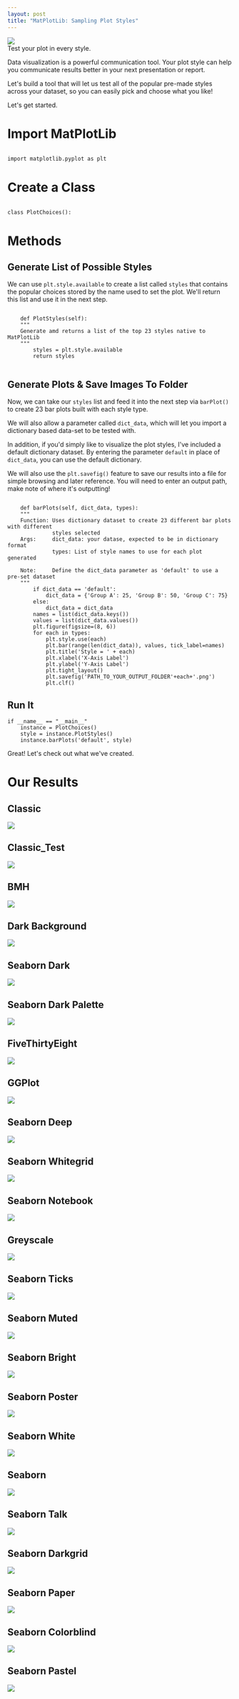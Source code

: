 ```yaml
---
layout: post
title: "MatPlotLib: Sampling Plot Styles"
---
```


<img src="/Images/Styles/style_title.jpg" class="inline"/><br>
Test your plot in every style. 


Data visualization is a powerful communication tool. Your plot style can help you communicate results better in your next presentation or report. 

Let's build a tool that will let us test all of the popular pre-made styles across your dataset, so you can easily pick and choose what you like!

Let's get started. 

# Import MatPlotLib


```Python3 

import matplotlib.pyplot as plt

```

# Create a Class
```Python3

class PlotChoices():

```

# Methods

## Generate List of Possible Styles

We can use `plt.style.available` to create a list called `styles` that contains the popular choices stored by the name used to set the plot. We'll return this list and use it in the next step.

```Python3  

    def PlotStyles(self):
    """
    Generate amd returns a list of the top 23 styles native to MatPlotLib
    """
        styles = plt.style.available
        return styles
        
```

## Generate Plots & Save Images To Folder

Now, we can take our `styles` list and feed it into the next step via `barPlot()` to create 23 bar plots built with each style type.

We will also allow a parameter called `dict_data`, which will let you import a dictionary based data-set to be tested with. 

In addition, if you'd simply like to visualize the plot styles, I've included a default dictionary dataset. By entering the parameter `default` in place of `dict_data`, you can use the default dictionary.

We will also use the `plt.savefig()` feature to save our results into a file for simple browsing and later reference. You will need to enter an output path, make note of where it's outputting!

```Python3 

    def barPlots(self, dict_data, types):
    """
    Function: Uses dictionary dataset to create 23 different bar plots with different 
              styles selected
    Args:     dict_data: your datase, expected to be in dictionary format
              types: List of style names to use for each plot generated
          
    Note:     Define the dict_data parameter as 'default' to use a pre-set dataset
    """
        if dict_data == 'default':
            dict_data = {'Group A': 25, 'Group B': 50, 'Group C': 75}
        else:
            dict_data = dict_data
        names = list(dict_data.keys())
        values = list(dict_data.values())
        plt.figure(figsize=(8, 6))
        for each in types:
            plt.style.use(each)
            plt.bar(range(len(dict_data)), values, tick_label=names)
            plt.title('Style = ' + each)
            plt.xlabel('X-Axis Label')
            plt.ylabel('Y-Axis Label')
            plt.tight_layout()
            plt.savefig('PATH_TO_YOUR_OUTPUT_FOLDER'+each+'.png')
            plt.clf()

```

## Run It

``` Python3
if __name__ == "__main__"
    instance = PlotChoices()
    style = instance.PlotStyles()
    instance.barPlots('default', style)
```

Great! Let's check out what we've created.

# Our Results

## Classic
<img src="/Images/Styles/style_classic.png" class="inline"/><br>

## Classic_Test

<img src="/Images/Styles/style__classic_test.png" class="inline"/><br>

## BMH
<img src="/Images/Styles/style_bmh.png" class="inline"/><br>

## Dark Background
<img src="/Images/Styles/style_dark_background.png" class="inline"/><br>

## Seaborn Dark
<img src="/Images/Styles/style_seaborn-dark.png" class="inline"/><br>

## Seaborn Dark Palette
<img src="/Images/Styles/style_seaborn-dark-palette.png" class="inline"/><br>

## FiveThirtyEight
<img src="/Images/Styles/style_fivethirtyeight.png" class="inline"/><br>

## GGPlot
<img src="/Images/Styles/style_ggplot.png" class="inline"/><br>

## Seaborn Deep
<img src="/Images/Styles/style_seaborn-deep.png" class="inline"/><br>

## Seaborn Whitegrid
<img src="/Images/Styles/style_seaborn-whitegrid.png" class="inline"/><br>

## Seaborn Notebook
<img src="/Images/Styles/style_seaborn-notebook.png" class="inline"/><br>

## Greyscale
<img src="/Images/Styles/style_grayscale.png" class="inline"/><br>

## Seaborn Ticks
<img src="/Images/Styles/style_seaborn-ticks.png" class="inline"/><br>

## Seaborn Muted
<img src="/Images/Styles/style_seaborn-muted.png" class="inline"/><br>

## Seaborn Bright
<img src="/Images/Styles/style_seaborn-bright.png" class="inline"/><br>

## Seaborn Poster
<img src="/Images/Styles/style_seaborn-poster.png" class="inline"/><br>

## Seaborn White
<img src="/Images/Styles/style_seaborn-white.png" class="inline"/><br>

## Seaborn
<img src="/Images/Styles/style_seaborn.png" class="inline"/><br>

## Seaborn Talk
<img src="/Images/Styles/style_seaborn-talk.png" class="inline"/><br>

## Seaborn Darkgrid
<img src="/Images/Styles/style_seaborn-darkgrid.png" class="inline"/><br>

## Seaborn Paper
<img src="/Images/Styles/style_seaborn-paper.png" class="inline"/><br>

## Seaborn Colorblind
<img src="/Images/Styles/style_seaborn-colorblind.png" class="inline"/><br>

## Seaborn Pastel
<img src="/Images/Styles/style_seaborn-pastel.png" class="inline"/><br>
